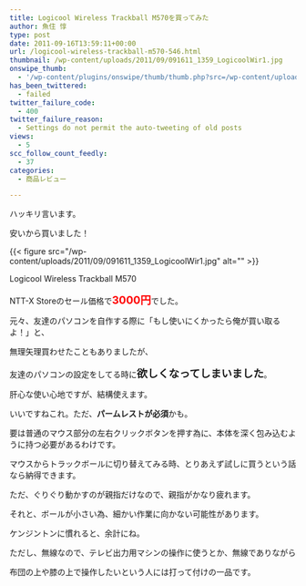 ```yaml
---
title: Logicool Wireless Trackball M570を買ってみた
author: 魚住 惇
type: post
date: 2011-09-16T13:59:11+00:00
url: /logicool-wireless-trackball-m570-546.html
thumbnail: /wp-content/uploads/2011/09/091611_1359_LogicoolWir1.jpg
onswipe_thumb:
  - '/wp-content/plugins/onswipe/thumb/thumb.php?src=/wp-content/uploads/2011/09/091611_1359_LogicoolWir1.jpg&amp;w=600&amp;h=800&amp;zc=1&amp;q=75&amp;f=0'
has_been_twittered:
  - failed
twitter_failure_code:
  - 400
twitter_failure_reason:
  - Settings do not permit the auto-tweeting of old posts
views:
  - 5
scc_follow_count_feedly:
  - 37
categories:
  - 商品レビュー

---
```

ハッキリ言います。</p> 

安いから買いました！</p> 

{{< figure src="/wp-content/uploads/2011/09/091611_1359_LogicoolWir1.jpg" alt="" >}} 

Logicool Wireless Trackball M570

NTT-X Storeのセール価格で<span style="color: red; font-size: 14pt;"><b>3000円</b></span>でした。

<!--more-->

元々、友達のパソコンを自作する際に「もし使いにくかったら俺が買い取るよ！」と、

無理矢理買わせたこともありましたが、</p> 

友達のパソコンの設定をしてる時に<span style="font-size: 14pt;"><b>欲しくなってしまいました</b></span>。</p> 

肝心な使い心地ですが、結構使えます。</p> 

いいですねこれ。ただ、**パームレストが必須**かも。</p> 

要は普通のマウス部分の左右クリックボタンを押す為に、本体を深く包み込むように持つ必要があるわけです。</p> 

マウスからトラックボールに切り替えてみる時、とりあえず試しに買うという話なら納得できます。</p> 

ただ、ぐりぐり動かすのが親指だけなので、親指がかなり疲れます。</p> 

それと、ボールが小さい為、細かい作業に向かない可能性があります。</p> 

ケンジントンに慣れると、余計にね。</p> 

ただし、無線なので、テレビ出力用マシンの操作に使うとか、無線でありながら

布団の上や膝の上で操作したいという人には打って付けの一品です。
